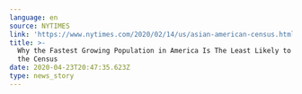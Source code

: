 ```yaml
---
language: en
source: NYTIMES
link: 'https://www.nytimes.com/2020/02/14/us/asian-american-census.html'
title: >-
  Why the Fastest Growing Population in America Is The Least Likely to Fill Out
  the Census
date: 2020-04-23T20:47:35.623Z
type: news_story
---
```


